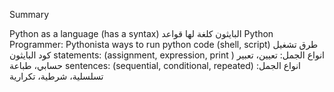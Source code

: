 Summary 

Python as a language (has a syntax)
البايثون كلغة لها قواعد
Python Programmer: Pythonista 
ways to run python code (shell, script)
طرق تشغيل كود البايثون
statements: (assignment, expression, print )
انواع الجمل: تعيين، تعبير حسابي، طباعة
sentences: (sequential, conditional, repeated)
انواع الجمل: تسلسلية، شرطية، تكرارية  